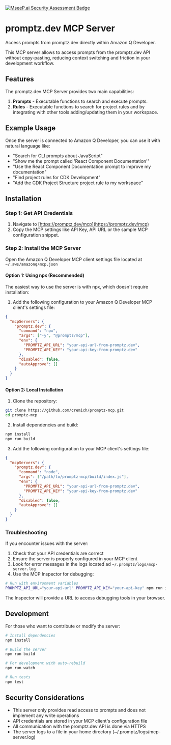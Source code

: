 [![MseeP.ai Security Assessment Badge](https://mseep.net/pr/cremich-promptz-mcp-badge.png)](https://mseep.ai/app/cremich-promptz-mcp)

# promptz.dev MCP Server

Access prompts from promptz.dev directly within Amazon Q Developer.

This MCP server allows to access prompts from the promptz.dev API without copy-pasting, reducing context switching and friction in your development workflow.

## Features

The promptz.dev MCP Server provides two main capabilities:

1. **Prompts** - Executable functions to search and execute prompts.
2. **Rules** - Executable functions to search for project rules and by integrating with other tools adding/updating them in your workspace.

## Example Usage

Once the server is connected to Amazon Q Developer, you can use it with natural language like:

- "Search for CLI prompts about JavaScript"
- "Show me the prompt called 'React Component Documentation'"
- "Use the React Component Documentation prompt to improve my documentation"
- "Find project rules for CDK Development"
- "Add the CDK Project Structure project rule to my workspace"

## Installation

### Step 1: Get API Credentials

1. Navigate to [https://promptz.dev/mcp](https://promptz.dev/mcp)
2. Copy the MCP settings like API Key, API URL or the sample MCP configuration snippet.

### Step 2: Install the MCP Server

Open the Amazon Q Developer MCP client settings file located at `~/.aws/amazonq/mcp.json`

#### Option 1: Using npx (Recommended)

The easiest way to use the server is with npx, which doesn't require installation:

1. Add the following configuration to your Amazon Q Developer MCP client's settings file:

```json
{
  "mcpServers": {
    "promptz.dev": {
      "command": "npx",
      "args": ["-y", "@promptz/mcp"],
      "env": {
        "PROMPTZ_API_URL": "your-api-url-from-promptz.dev",
        "PROMPTZ_API_KEY": "your-api-key-from-promptz.dev"
      },
      "disabled": false,
      "autoApprove": []
    }
  }
}
```

#### Option 2: Local Installation

1. Clone the repository:

```bash
git clone https://github.com/cremich/promptz-mcp.git
cd promptz-mcp
```

2. Install dependencies and build:

```bash
npm install
npm run build
```

3. Add the following configuration to your MCP client's settings file:

```json
{
  "mcpServers": {
    "promptz.dev": {
      "command": "node",
      "args": ["/path/to/promptz-mcp/build/index.js"],
      "env": {
        "PROMPTZ_API_URL": "your-api-url-from-promptz.dev",
        "PROMPTZ_API_KEY": "your-api-key-from-promptz.dev"
      },
      "disabled": false,
      "autoApprove": []
    }
  }
}
```

### Troubleshooting

If you encounter issues with the server:

1. Check that your API credentials are correct
2. Ensure the server is properly configured in your MCP client
3. Look for error messages in the logs located ad `~/.promptz/logs/mcp-server.log`
4. Use the MCP Inspector for debugging:

```bash
# Run with environment variables
PROMPTZ_API_URL="your-api-url" PROMPTZ_API_KEY="your-api-key" npm run inspector
```

The Inspector will provide a URL to access debugging tools in your browser.

## Development

For those who want to contribute or modify the server:

```bash
# Install dependencies
npm install

# Build the server
npm run build

# For development with auto-rebuild
npm run watch

# Run tests
npm test
```

## Security Considerations

- This server only provides read access to prompts and does not implement any write operations
- API credentials are stored in your MCP client's configuration file
- All communication with the promptz.dev API is done via HTTPS
- The server logs to a file in your home directory (~/.promptz/logs/mcp-server.log)
